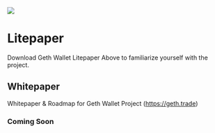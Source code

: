 <img src="https://geth.trade/wp-content/uploads/2019/08/BACK.png">

# Litepaper
Download Geth Wallet Litepaper Above to familiarize yourself with the project.

## Whitepaper
Whitepaper &amp; Roadmap for Geth Wallet Project (https://geth.trade)

### Coming Soon

